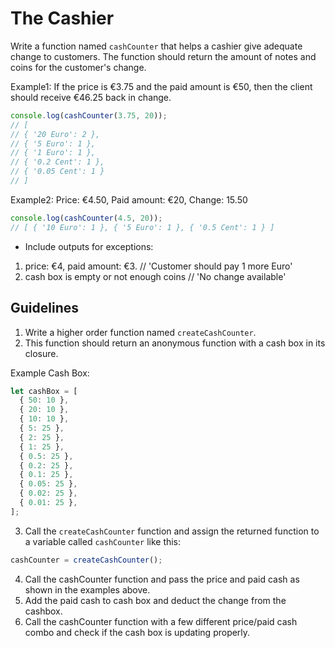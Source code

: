 # The Cashier

Write a function named `cashCounter` that helps a cashier give adequate change to customers. The function should return the amount of notes and coins for the customer's change.

Example1: If the price is €3.75 and the paid amount is €50, then the client should receive €46.25 back in change.

```javascript
console.log(cashCounter(3.75, 20));
// [
// { '20 Euro': 2 },
// { '5 Euro': 1 },
// { '1 Euro': 1 },
// { '0.2 Cent': 1 },
// { '0.05 Cent': 1 }
// ]
```

Example2: Price: €4.50, Paid amount: €20, Change: 15.50

```javascript
console.log(cashCounter(4.5, 20));
// [ { '10 Euro': 1 }, { '5 Euro': 1 }, { '0.5 Cent': 1 } ]
```

- Include outputs for exceptions:

1. price: €4, paid amount: €3. // 'Customer should pay 1 more Euro'
2. cash box is empty or not enough coins // 'No change available'

## Guidelines

1. Write a higher order function named `createCashCounter`.
2. This function should return an anonymous function with a cash box in its closure.

Example Cash Box:

```javascript
let cashBox = [
  { 50: 10 },
  { 20: 10 },
  { 10: 10 },
  { 5: 25 },
  { 2: 25 },
  { 1: 25 },
  { 0.5: 25 },
  { 0.2: 25 },
  { 0.1: 25 },
  { 0.05: 25 },
  { 0.02: 25 },
  { 0.01: 25 },
];
```

3. Call the `createCashCounter` function and assign the returned function to a variable called `cashCounter` like this:

```javascript
cashCounter = createCashCounter();
```

4. Call the cashCounter function and pass the price and paid cash as shown in the examples above.
5. Add the paid cash to cash box and deduct the change from the cashbox.
6. Call the cashCounter function with a few different price/paid cash combo and check if the cash box is updating properly.